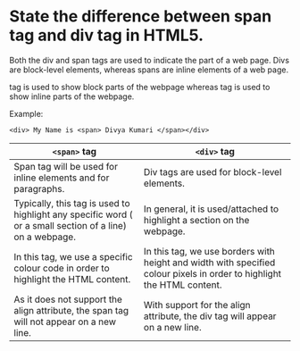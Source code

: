 # State the difference between span tag and div tag in HTML5.

Both the div and span tags are used to indicate the part of a web page. Divs are block-level elements, whereas spans are inline elements of a web page. <div> tag is used to show block parts of the webpage whereas <span> tag is used to show inline parts of the webpage.

Example:

``` <div> My Name is <span> Divya Kumari </span></div>  ```

`<span>` tag | `<div>` tag
--- | ---
Span tag will be used for inline elements and for paragraphs. | Div tags are used for block-level elements.
Typically, this tag is used to highlight any specific word ( or a small section of a line) on a webpage. | In general, it is used/attached to highlight a section on the webpage. 
In this tag, we use a specific colour code in order to highlight the HTML content. | In this tag, we use borders with height and width with specified colour pixels in order to highlight the HTML content.
As it does not support the align attribute, the span tag will not appear on a new line. |	With support for the align attribute, the div tag will appear on a new line.









